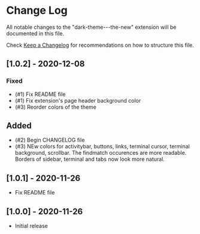 # Change Log

All notable changes to the "dark-theme---the-new" extension will be documented in this file.

Check [Keep a Changelog](http://keepachangelog.com/) for recommendations on how to structure this file.

## [1.0.2] - 2020-12-08

### Fixed
- (#1) Fix README file
- (#1) Fix extension's page header background color
- (#3) Reorder colors of the theme

## Added
- (#2) Begin CHANGELOG file
- (#3) NEw colors for activitybar, buttons, links, terminal cursor, terminal background, scrollbar. The findmatch occurences are more readable. Borders of sidebar, terminal and tabs now look more natural.

## [1.0.1] - 2020-11-26

- Fix README file

## [1.0.0] - 2020-11-26

- Initial release
